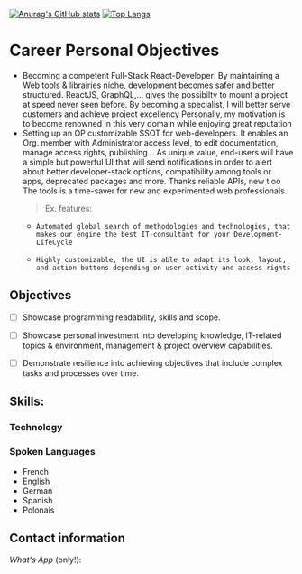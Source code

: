[![Anurag's GitHub stats](https://github-readme-stats.vercel.app/api?username=Eskabore&show_icons=true&theme=merko)](https://github.com/anuraghazra/github-readme-stats)
[![Top Langs](https://github-readme-stats.vercel.app/api/top-langs?username=Eskabore)](https://github.com/anuraghazra/github-readme-stats)

# Career Personal Objectives
   - Becoming a competent Full-Stack React-Developer:
   By maintaining a Web tools & librairies niche, development becomes safer and better structured.
   ReactJS, GraphQL,... gives the possibilty to mount a project at speed never seen before.
   By becoming a specialist, I will better serve customers and achieve project excellency 
   Personally, my motivation is to become renowned in this very domain while enjoying great reputation
   - Setting up an OP customizable SSOT for web-developers. 
   It enables an Org. member with Administrator access level, to edit documentation, manage access rights,  publishing...
   As unique value, end-users will have a simple but powerful UI that will send notifications in 
   order to alert about better developer-stack options, compatibility among tools or apps, deprecated packages and more.
   Thanks reliable APIs, new t oo
   The tools is a time-saver for new and experimented web professionals.
     > Ex. features:
       * 	 Automated global search of methodologies and technologies, that makes our engine the best IT-consultant for your Development-LifeCycle
	   *     Highly customizable, the UI is able to adapt its look, layout, and action buttons depending on user activity and access rights
	   

## Objectives 

- [ ] Showcase programming readability, skills and scope.
- [ ] Showcase personal investment into developing knowledge, IT-related topics & environment, management & project overview capabilities.
- [ ] Demonstrate  resilience into achieving objectives that include complex tasks and processes over time.



## Skills:

  ### Technology
  
  ### Spoken Languages
  
  - French
  - English
  - German
  - Spanish
  - Polonais
  
 ## Contact information
 
*_What's App_* (only!): 